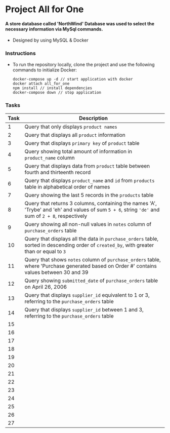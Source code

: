 # Project All for One

#### A store database called 'NorthWind' Database was used to select the necessary information via MySql commands.

* Designed by using MySQL & Docker

### Instructions
* To run the repository locally, clone the project and use the following commands to initialize Docker:
  
  ```
  docker-compose up -d // start application with docker
  docker attach all_for_one
  npm install // install dependencies
  docker-compose down // stop application
  ```

### Tasks

  | Task     | Description |
  | ----------- | ----------- |
  | 1   | Query that only displays `product names` |
  | 2   | Query that displays all `product` information |
  | 3   | Query that displays `primary key` of `product` table |
  | 4   | Query showing total amount of information in `product_name` column |
  | 5   | Query that displays data from `product` table between fourth and thirteenth record |
  | 6   | Query that displays `product_name` and `id` from `products` table in alphabetical order of names |
  | 7   | Query showing the last 5 records in the `products` table |
  | 8   | Query that returns 3 columns, containing the names 'A', 'Trybe' and 'eh' and values of sum `5 + 6`, string `'de'` and sum of `2 + 8`, respectively|
  | 9   | Query showing all non-null values in `notes` column of `purchase_orders` table |
  | 10  | Query that displays all the data in `purchase_orders` table, sorted in descending order of `created_by`, with greater than or equal to `3` |
  | 11  | Query that shows `notes` column of `purchase_orders` table, where 'Purchase generated based on Order #' contains values between 30 and 39 |
  | 12  | Query showing `submitted_date` of `purchase_orders` table on April 26, 2006 |
  | 13  | Query that displays `supplier_id` equivalent to 1 or 3, referring to the `purchase_orders` table |
  | 14  | Query that displays `supplier_id` between 1 and 3, referring to the `purchase_orders` table |
  | 15  |  |
  | 16  |  |
  | 17  |  |
  | 18  |  |
  | 19  |  |
  | 20  |  |
  | 21  |  |
  | 22  |  |
  | 23  |  |
  | 24  |  |
  | 25  |  |
  | 26  |  |
  | 27  |  |
